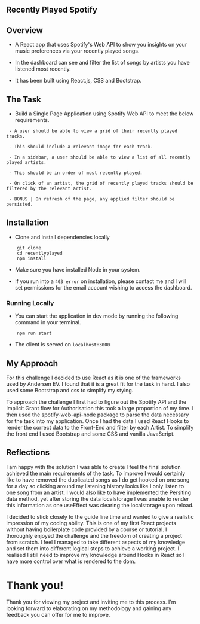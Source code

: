 ## Recently Played Spotify

## Overview

- A React app that uses Spotify's Web API to show you insights on your music preferences via your recently played songs.

- In the dashboard can see and filter the list of songs by artists you have listened most recently.

- It has been built using React.js, CSS and Bootstrap.

## The Task

- Build a Single Page Application using Spotify Web API to meet the below requirements.

```
 - A user should be able to view a grid of their recently played tracks.

 - This should include a relevant image for each track.
 
 - In a sidebar, a user should be able to view a list of all recently played artists.

 - This should be in order of most recently played.

 - On click of an artist, the grid of recently played tracks should be filtered by the relevant artist.

 - BONUS | On refresh of the page, any applied filter should be persisted.
 ```

## Installation

- Clone and install dependencies locally
```
    git clone 
    cd recentlyplayed
    npm install
```
- Make sure you have installed Node in your system.

- If you run into a `403 error` on installation, please contact me and I will set permissions for the email account wishing to access the dashboard.

### Running Locally

- You can start the application in dev mode by running the following command in your terminal.

```
    npm run start
```
- The client is served on `localhost:3000`

## My Approach

For this challenge I decided to use React as it is one of the frameworks used by Andersen EV. I found that it is a great fit for the task in hand. I also used some Bootstrap and css to simplify my stying. 

To approach the challenge I first had to figure out the Spotify API and the Implicit Grant flow for Authorisation this took a large proportion of my time. I then used the spotify-web-api-node package to parse the data necessary for the task into my application. Once I had the data I used React Hooks to render the correct data to the Front-End and filter by each Artist. To simplify the front end I used Bootstrap and some CSS and vanilla JavaScript.

## Reflections

I am happy with the solution I was able to create I feel the final solution achieved the main requirements of the task. To improve I would certainly like to have removed the duplicated songs as I do get hooked on one song for a day so clicking around my listening history looks like I only listen to one song from an artist. I would also like to have implemented the Persiting data method, yet after storing the data localstorage I was unable to render this information as one useEffect was clearing the localstorage upon reload.

I decided to stick closely to the guide line time and wanted to give a realistic impression of my coding ability. This is one of my first React projects without having boilerplate code provided by a course or tutorial. I thoroughly enjoyed the challenge and the freedom of creating a project from scratch. I feel I managed to take different aspects of my knowledge and set them into different logical steps to achieve a working project. I realised I still need to improve my knowledge around Hooks in React so I have more control over what is rendered to the dom.

# Thank you!

Thank you for viewing my project and inviting me to this process. I'm looking forward to elaborating on my methodology and gaining any feedback you can offer for me to improve.
